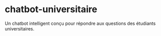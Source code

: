 # chatbot-universitaire
Un chatbot intelligent conçu pour répondre aux questions des étudiants universitaires.
